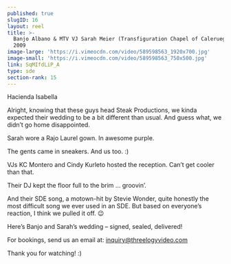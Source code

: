 ```yaml
---
published: true
slugID: 16
layout: reel
title: >-
  Banjo Albano & MTV VJ Sarah Meier (Transfiguration Chapel of Caleruega) March
  2009
image-large: 'https://i.vimeocdn.com/video/589598563_1920x700.jpg'
image-small: 'https://i.vimeocdn.com/video/589598563_750x500.jpg'
link: SqMIfdLiP_A
type: sde
section-rank: 15
---
```

Hacienda Isabella

Alright, knowing that these guys head Steak Productions, we kinda expected their wedding to be a bit different than usual. And guess what, we didn’t go home disappointed.

Sarah wore a Rajo Laurel gown. In awesome purple.

The gents came in sneakers. And us too. :)

VJs KC Montero and Cindy Kurleto hosted the reception. Can’t get cooler than that.

Their DJ kept the floor full to the brim … groovin’.

And their SDE song, a motown-hit by Stevie Wonder, quite honestly the most difficult song we ever used in an SDE. But based on everyone’s reaction, I think we pulled it off. 😉

Here’s Banjo and Sarah’s wedding – signed, sealed, delivered! 

For bookings, send us an email at: inquiry@threelogyvideo.com

Thank you for watching! :)
